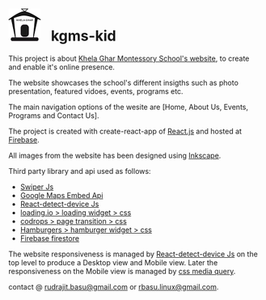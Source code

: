 
# ![alt text][logo] &nbsp;&nbsp;kgms-kid

This project is about [Khela Ghar Montessory School's website](https://kgmskid.web.app/), to create and enable it's online presence.

The website showcases the school's different insigths such as photo presentation, featured vidoes, events, programs etc.

The main navigation options of the wesite are [Home, About Us, Events, Programs and Contact Us].

The project is created with create-react-app of [React.js](https://reactjs.org/docs/create-a-new-react-app.html) and hosted at [Firebase](https://firebase.google.com/).

All images from the website has been designed using [Inkscape](https://inkscape.org/).

Third party library and api used as follows:
* [Swiper Js](https://swiperjs.com/)
* [Google Maps Embed Api](https://developers.google.com/maps/documentation/embed/get-started)
* [React-detect-device Js](https://www.npmjs.com/package/react-device-detect)
* [loading.io > loading widget > css](https://loading.io/css/)
* [codrops > page transition > css](https://github.com/codrops/PageTransitions)
* [Hamburgers > hamburger widget > css](https://github.com/jonsuh/hamburgers/blob/master/dist/hamburgers.css)
* [Firebase firestore](https://firebase.google.com/docs/firestore)

The website responsiveness is managed by [React-detect-device Js](https://www.npmjs.com/package/react-device-detect) on the top level to produce a Desktop view and Mobile view. Later the responsiveness on the Mobile view is managed by [css media query](https://www.w3schools.com/css/css_rwd_mediaqueries.asp).

contact @ rudrajit.basu@gmail.com or rbasu.linux@gmail.com.

[logo]: https://github.com/rudrajit-basu/kgms-kid/blob/master/public/kgms_w64.png
